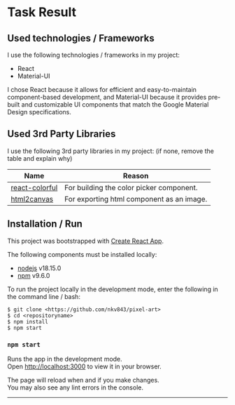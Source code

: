# Task Result

## Used technologies / Frameworks

I use the following technologies / frameworks in my project:

- React
- Material-UI

I chose React because it allows for efficient and easy-to-maintain component-based development, and Material-UI because it provides pre-built and customizable UI components that match the Google Material Design specifications.

## Used 3rd Party Libraries

I use the following 3rd party libraries in my project: (if none, remove the table and explain why)

Name | Reason
--- | ---
[react-colorful](https://www.npmjs.com/package/react-colorful) | For building the color picker component.
[html2canvas](https://www.npmjs.com/package/html2canvas) | For exporting html component as an image.

## Installation / Run

This project was bootstrapped with [Create React App](https://github.com/facebook/create-react-app).

The following components must be installed locally:

- [nodejs](https://nodejs.org/en/) v18.15.0
- [npm](https://docs.npmjs.com/downloading-and-installing-node-js-and-npm) v9.6.0

To run the project locally in the development mode, enter the following in the command line / bash:

```console
$ git clone <https://github.com/nkv843/pixel-art>
$ cd <repositoryname>
$ npm install
$ npm start
```

### `npm start`
Runs the app in the development mode.\
Open [http://localhost:3000](http://localhost:3000) to view it in your browser.

The page will reload when and if you make changes.\
You may also see any lint errors in the console.

--- 
